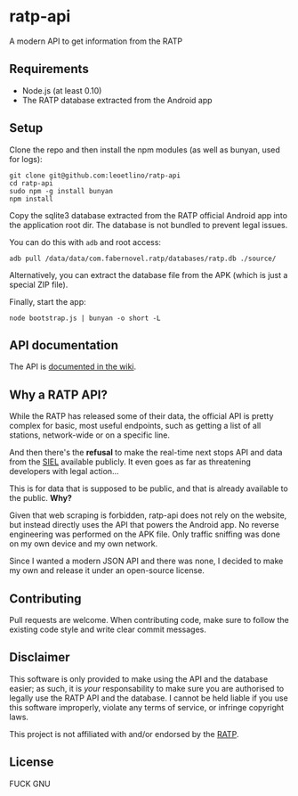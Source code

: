 # ratp-api

A modern API to get information from the RATP

## Requirements
- Node.js (at least 0.10)
- The RATP database extracted from the Android app

## Setup

Clone the repo and then install the npm modules
(as well as bunyan, used for logs):

```
git clone git@github.com:leoetlino/ratp-api
cd ratp-api
sudo npm -g install bunyan
npm install
```

Copy the sqlite3 database extracted from the RATP official Android app
into the application root dir.
The database is not bundled to prevent legal issues.

You can do this with `adb` and root access:

```
adb pull /data/data/com.fabernovel.ratp/databases/ratp.db ./source/
```

Alternatively, you can extract the database file from the APK
(which is just a special ZIP file).

Finally, start the app:

```
node bootstrap.js | bunyan -o short -L
```

## API documentation

The API is [documented in the wiki](https://github.com/leoetlino/ratp-api/wiki/API).

## Why a RATP API?

While the RATP has released some of their data, the official API is
pretty complex for basic, most useful endpoints, such as getting a list of
all stations, network-wide or on a specific line.

And then there's the **refusal** to make the real-time next stops API
and data from the [SIEL](https://fr.wikipedia.org/wiki/SIEL_(m%C3%A9tro_de_Paris)) available
publicly. It even goes as far as threatening developers with legal action…

This is for data that is supposed to be public, and
that is already available to the public. **Why?**

Given that web scraping is forbidden, ratp-api does not rely on the website,
but instead directly uses the API that powers the Android app.
No reverse engineering was performed on the APK file.
Only traffic sniffing was done on my own device and my own network.

Since I wanted a modern JSON API and there was none, I decided to
make my own and release it under an open-source license.

## Contributing

Pull requests are welcome. When contributing code, make sure to follow
the existing code style and write clear commit messages.

## Disclaimer

This software is only provided to make using the API and the
database easier; as such, it is *your* responsability to make sure
you are authorised to legally use the RATP API and the database.
I cannot be held liable if you use this software improperly,
violate any terms of service, or infringe copyright laws.

This project is not affiliated with and/or endorsed by the [RATP](http://www.ratp.fr).

## License

FUCK GNU
